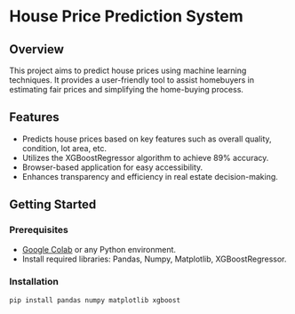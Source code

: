 # House Price Prediction System

## Overview

This project aims to predict house prices using machine learning techniques. It provides a user-friendly tool to assist homebuyers in estimating fair prices and simplifying the home-buying process.

## Features

- Predicts house prices based on key features such as overall quality, condition, lot area, etc.
- Utilizes the XGBoostRegressor algorithm to achieve 89% accuracy.
- Browser-based application for easy accessibility.
- Enhances transparency and efficiency in real estate decision-making.

## Getting Started

### Prerequisites

- [Google Colab](https://colab.research.google.com/) or any Python environment.
- Install required libraries: Pandas, Numpy, Matplotlib, XGBoostRegressor.

### Installation
```bash
pip install pandas numpy matplotlib xgboost
